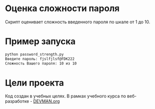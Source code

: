 # Оценка сложности пароля

Скрипт оценивает сложность введенного пароля по шкале от 1 до 10.

# Пример запуска
```bash
python password_strength.py
Введите пароль: fjslfjlsf@FDK222
Сложность Вашего пароля: 10 из 10
```

# Цели проекта
Код создан в учебных целях. В рамках учебного курса по веб-разработке - [DEVMAN.org](https://devman.org)
